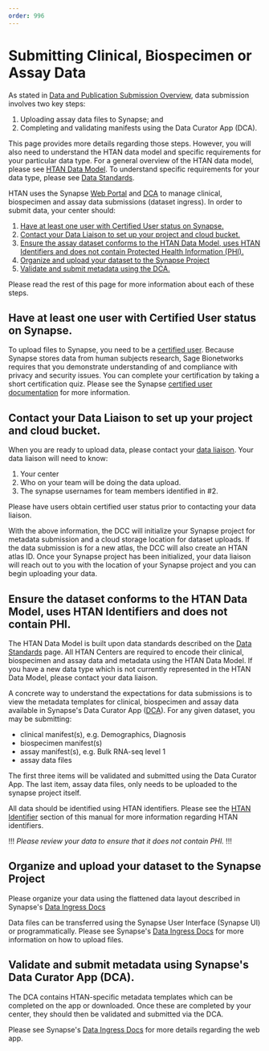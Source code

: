 ```yaml
---
order: 996
---
```


# Submitting Clinical, Biospecimen or Assay Data 

As stated in [Data and Publication Submission Overview](../data_pub_submission/overview.md), data submission involves two key steps:
1. Uploading assay data files to Synapse; and
2. Completing and validating manifests using the Data Curator App (DCA).

This page provides more details regarding those steps.  However, you will also need to understand the HTAN data model and specific requirements for your particular data type.  For a general overview of the HTAN data model, please see [HTAN Data Model](../data_model.md).  To understand specific requirements for your data type, please see [Data Standards](https://humantumoratlas.org/standards).

HTAN uses the Synapse [Web Portal](https:/www.synapse.org) and [DCA](https://dca.app.sagebionetworks.org/) to manage clinical, biospecimen and assay data submissions (dataset ingress). In order to submit data, your center should:

1. [Have at least one user with Certified User status on Synapse.](#have-at-least-one-user-with-certified-user-status-on-synapse)
2. [Contact your Data Liaison to set up your project and cloud bucket.](#contact-your-data-liaison-to-set-up-your-project-and-cloud-bucket)
3. [Ensure the assay dataset conforms to the HTAN Data Model, uses HTAN Identifiers and does not contain Protected Health Information (PHI).](#ensure-the-dataset-conforms-to-the-htan-data-model-uses-htan-identifiers-and-does-not-contain-phi)
4. [Organize and upload your dataset to the Synapse Project](#organize-and-upload-your-dataset-to-the-synapse-project) 
5. [Validate and submit metadata using the DCA.](#validate-and-submit-metadata-using-synapses-data-curator-app-dca)

Please read the rest of this page for more information about each of these steps.

## Have at least one user with Certified User status on Synapse.
To upload files to Synapse, you need to be a [certified user](https://help.synapse.org/docs/Synapse-User-Account-Types.2007072795.html). Because Synapse stores data from human subjects research, Sage Bionetworks requires that you demonstrate understanding of and compliance with privacy and security issues. You can complete your certification by taking a short certification quiz. Please see the Synapse [certified user documentation](https://help.synapse.org/docs/Synapse-User-Account-Types.2007072795.html) for more information.

## Contact your Data Liaison to set up your project and cloud bucket.

When you are ready to upload data, please contact your [data liaison](../data_pub_submission/Data_Liaisons.md). Your data liaison will need to know:
1. Your center
2. Who on your team will be doing the data upload.
3. The synapse usernames for team members identified in #2.

Please have users obtain certified user status prior to contacting your data liaison.

With the above information, the DCC will initialize your Synapse project for metadata submission and a cloud storage location for dataset uploads. If the data submission is for a new atlas, the DCC will also create an HTAN atlas ID.  Once your Synapse project has been initialized, your data liaison will reach out to you with the location of your Synapse project and you can begin uploading your data.

## Ensure the dataset conforms to the HTAN Data Model, uses HTAN Identifiers and does not contain PHI.

The HTAN Data Model is built upon data standards described on the [Data Standards](https://data.humantumoratlas.org/standards) page. All HTAN Centers are required to encode their clinical, biospecimen and assay data and metadata using the HTAN Data Model. If you have a new data type which is not currently represented in the HTAN Data Model, please contact your data liaison.

A concrete way to understand the expectations for data submissions is to view the metadata templates for clinical, biospecimen and assay data available in Synapse's Data Curator App ([DCA](https://dca.app.sagebionetworks.org/)). For any given dataset, you may be submitting:

- clinical manifest(s), e.g. Demographics, Diagnosis
- biospecimen manifest(s)
- assay manifest(s), e.g. Bulk RNA-seq level 1 
- assay data files

The first three items will be validated and submitted using the Data Curator App. The last item, assay data files, only needs to be uploaded to the synapse project itself.

All data should be identified using HTAN identifiers. Please see the [HTAN Identifier](../data_model/identifiers.md) section of this manual for more information regarding HTAN identifiers.

!!! *Please review your data to ensure that it does not contain PHI.*
!!!

## Organize and upload your dataset to the Synapse Project

Please organize your data using the flattened data layout described in Synapse's [Data Ingress Docs](https://dca-docs.scrollhelp.site/DCA/Working-version/HTAN/organize-your-data-upload#OrganizeyourDataUpload-FlattenedDataLayoutExample)

Data files can be transferred using the Synapse User Interface (Synapse UI) or programmatically. Please see Synapse's [Data Ingress Docs](https://dca-docs.scrollhelp.site/DCA/Working-version/HTAN/uploading-data) for more information on how to upload files.


## Validate and submit metadata using Synapse's Data Curator App (DCA).

The DCA contains HTAN-specific metadata templates which can be completed on the app or downloaded.  Once these are completed by your center, they should then be validated and submitted via the DCA.  

Please see Synapse's [Data Ingress Docs](https://dca-docs.scrollhelp.site/DCA/Working-version/HTAN/validate-and-submit-your-metadata) for more details regarding the web app.
